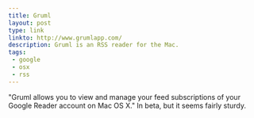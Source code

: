 ```yaml
---
title: Gruml
layout: post
type: link
linkto: http://www.grumlapp.com/
description: Gruml is an RSS reader for the Mac.
tags:
 - google
 - osx
 - rss
---
```

"Gruml allows you to view and manage your feed subscriptions of your Google Reader account on Mac OS X." In beta, but it seems fairly sturdy.